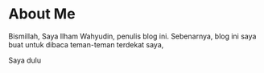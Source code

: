 # About Me

Bismillah, Saya Ilham Wahyudin, penulis blog ini. Sebenarnya, blog ini saya buat untuk dibaca teman-teman terdekat saya,

Saya dulu
